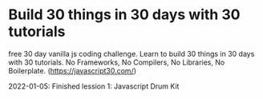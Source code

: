 # Build 30 things in 30 days with 30 tutorials

free 30 day vanilla js coding challenge. Learn to build 30 things in 30 days with 30 tutorials. No Frameworks, No Compilers, No Libraries, No Boilerplate. (https://javascript30.com/)

2022-01-05: Finished lession 1: Javascript Drum Kit
